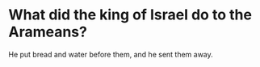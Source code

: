 # What did the king of Israel do to the Arameans?

He put bread and water before them, and he sent them away.
